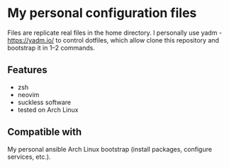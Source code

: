 # My personal configuration files

Files are replicate real files in the home directory. I personally use yadm -
https://yadm.io/ to control dotfiles, which allow clone this repository and
bootstrap it in 1–2 commands.

## Features

- zsh
- neovim
- suckless software
- tested on Arch Linux

## Compatible with

My personal ansible Arch Linux bootstrap (install packages, configure services,
etc.).
